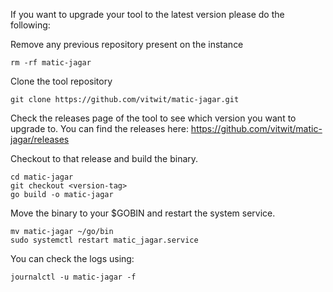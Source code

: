 If you want to upgrade your tool to the latest version please do the following:

Remove any previous repository present on the instance
```
rm -rf matic-jagar
```

Clone the tool repository

```
git clone https://github.com/vitwit/matic-jagar.git
```

Check the releases page of the tool to see which version you want to upgrade to. You can find the releases here: https://github.com/vitwit/matic-jagar/releases

Checkout to that release and build the binary.

```
cd matic-jagar
git checkout <version-tag>
go build -o matic-jagar
```

Move the binary to your $GOBIN and restart the system service.

```
mv matic-jagar ~/go/bin
sudo systemctl restart matic_jagar.service
```

You can check the logs using:
```
journalctl -u matic-jagar -f
```
